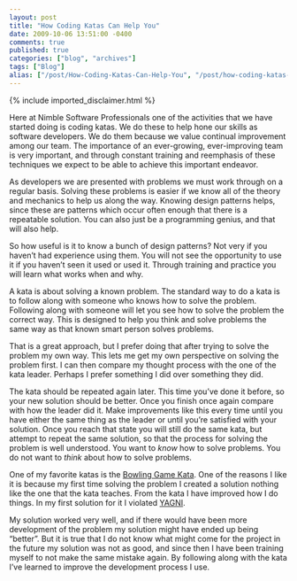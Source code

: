 ```yaml
---
layout: post
title: "How Coding Katas Can Help You"
date: 2009-10-06 13:51:00 -0400
comments: true
published: true
categories: ["blog", "archives"]
tags: ["Blog"]
alias: ["/post/How-Coding-Katas-Can-Help-You", "/post/how-coding-katas-can-help-you"]
---
```

<!-- more -->
{% include imported_disclaimer.html %}
<p>Here at Nimble Software Professionals one of the activities that we have started doing is coding katas. We do these to help hone our skills as software developers. We do them because we value continual improvement among our team. The importance of an ever-growing, ever-improving team is very important, and through constant training and reemphasis of these techniques we expect to be able to achieve this important endeavor.</p>
<p>As developers we are presented with problems we must work through on a regular basis. Solving these problems is easier if we know all of the theory and mechanics to help us along the way. Knowing design patterns helps, since these are patterns which occur often enough that there is a repeatable solution. You can also just be a programming genius, and that will also help.</p>
<p>So how useful is it to know a bunch of design patterns? Not very if you haven&rsquo;t had experience using them. You will not see the opportunity to use it if you haven&rsquo;t seen it used or used it. Through training and practice you will learn what works when and why.</p>
<p>A kata is about solving a known problem. The standard way to do a kata is to follow along with someone who knows how to solve the problem. Following along with someone will let you see how to solve the problem the correct way. This is designed to help you think and solve problems the same way as that known smart person solves problems.</p>
<p>That is a great approach, but I prefer doing that after trying to solve the problem my own way. This lets me get my own perspective on solving the problem first. I can then compare my thought process with the one of the kata leader. Perhaps I prefer something I did over something they did.</p>
<p>The kata should be repeated again later. This time you&rsquo;ve done it before, so your new solution should be better. Once you finish once again compare with how the leader did it. Make improvements like this every time until you have either the same thing as the leader or until you&rsquo;re satisfied with your solution. Once you reach that state you will still do the same kata, but attempt to repeat the same solution, so that the process for solving the problem is well understood. You want to <em>know</em> how to solve problems. You do not want to <em>think</em> about how to solve problems.</p>
<p>One of my favorite katas is the <a href="http://www.butunclebob.com/ArticleS.UncleBob.TheBowlingGameKata" target="_blank">Bowling Game Kata</a>. One of the reasons I like it is because my first time solving the problem I created a solution nothing like the one that the kata teaches. From the kata I have improved how I do things. In my first solution for it I violated <a href="http://en.wikipedia.org/wiki/YAGNI" target="_blank">YAGNI</a>.</p>
<p>My solution worked very well, and if there would have been more development of the problem my solution might have ended up being &ldquo;better&rdquo;. But it is true that I do not know what might come for the project in the future my solution was not as good, and since then I have been training myself to not make the same mistake again. By following along with the kata I&rsquo;ve learned to improve the development process I use.</p>
